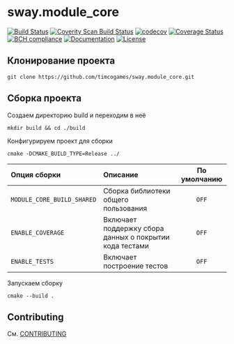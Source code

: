 # sway.module_core

[![Build Status][travis-svg]][travis-url] [![Coverity Scan Build Status][coverity-svg]][coverity-url] [![codecov][codecov-svg]][codecov-url] [![Coverage Status][coverage-svg]][coverage-url] [![BCH compliance][bettercodehub-svg]][bettercodehub-url] [![Documentation][codedocs-svg]][codedocs-url] [![License][license-svg]][license-url]

## Клонирование проекта

```console
git clone https://github.com/timcogames/sway.module_core.git
```

## Сборка проекта

Создаем директорию build и переходим в неё

```console
mkdir build && cd ./build
```

Конфигурируем проект для сборки

```console
cmake -DCMAKE_BUILD_TYPE=Release ../
```

Опция сборки | Описание | По умолчанию
:---|:---|:---:
`MODULE_CORE_BUILD_SHARED` | Сборка библиотеки общего пользования | `OFF`
`ENABLE_COVERAGE` | Включает поддержку сбора данных о покрытии кода тестами | `OFF`
`ENABLE_TESTS` | Включает построение тестов | `OFF`

Запускаем сборку

```console
cmake --build .
```

## Contributing

См. [CONTRIBUTING](./github/CONTRIBUTING.md)

[travis-svg]: https://travis-ci.com/timcogames/sway.module_core.svg?branch=master
[travis-url]: https://travis-ci.com/timcogames/sway.module_core
[coverity-svg]: https://scan.coverity.com/projects/15977/badge.svg
[coverity-url]: https://scan.coverity.com/projects/15977
[coverage-svg]: https://coveralls.io/repos/github/timcogames/sway.module_core/badge.svg?branch=master
[coverage-url]: https://coveralls.io/github/timcogames/sway.module_core?branch=master
[bettercodehub-svg]: https://bettercodehub.com/edge/badge/timcogames/sway.module_core?branch=master
[bettercodehub-url]: https://bettercodehub.com/
[codecov-svg]: https://codecov.io/gh/timcogames/sway.module_core/branch/master/graph/badge.svg
[codecov-url]: https://codecov.io/gh/timcogames/sway.module_core
[codedocs-svg]: https://codedocs.xyz/timcogames/sway.module_core.svg
[codedocs-url]: https://codedocs.xyz/timcogames/sway.module_core/
[license-svg]: https://img.shields.io/github/license/mashape/apistatus.svg
[license-url]: LICENSE
